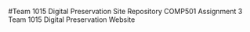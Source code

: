 #Team 1015 Digital Preservation Site Repository
COMP501 Assignment 3 Team 1015 Digital Preservation Website
